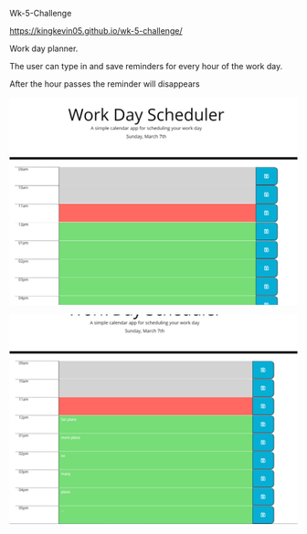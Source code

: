 Wk-5-Challenge

https://kingkevin05.github.io/wk-5-challenge/

Work day planner.

The user can type in and save reminders for every hour of the work day.

After the hour passes the reminder will disappears

![screenshot1](https://github.com/kingkevin05/wk-5-challenge/blob/main/assets/image/Screenshot1.png)

![screenshot2](https://github.com/kingkevin05/wk-5-challenge/blob/main/assets/image/Screenshot2.png)

